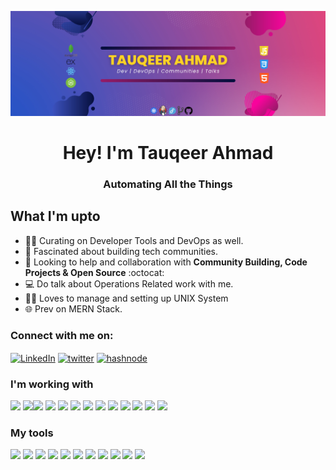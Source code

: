 ![Header](https://github.com/TauqeerAhmad5201/TauqeerAhmad5201/blob/main/Header.jpg)

<h1 align="center"> Hey! I'm Tauqeer Ahmad</h1>

<h3 align="center">Automating All the Things</h3>

## What I'm upto
 
- 👨‍💻 Curating on Developer Tools and DevOps as well. 
- 👥 Fascinated about building tech communities. 
- 🤝 Looking to help and collaboration with **Community Building, Code Projects & Open Source** :octocat:
- 💻 Do talk about Operations Related work with me. 
- 👨‍💻 Loves to manage and setting up UNIX System
- 🌐 Prev on MERN Stack.

### Connect with me on: 

 <p align="left">
  <a href="https://www.linkedin.com/in/tauqeerahmad5201/" target="_blank"><img src="https://www.vectorlogo.zone/logos/linkedin/linkedin-icon.svg" align="center" alt="LinkedIn" height=40 /></a>
  <a href="https://twitter.com/_TauqeerAhmad" target="_blank"><img align="center" src="https://www.vectorlogo.zone/logos/twitter/twitter-official.svg" alt="twitter" height=38 /></a>
  <a href="https://tauqeerahmad.hashnode.dev/" target="_blank"><img src="https://camo.githubusercontent.com/4903b1622b93d6b463a65bfd79c818140334fb599ee94d2c3143a3ba58683138/68747470733a2f2f696d672e736869656c64732e696f2f62616467652f486173686e6f64652d3239363246463f7374796c653d666f722d7468652d6261646765266c6f676f3d686173686e6f6465266c6f676f436f6c6f723d7768697465" align="center" alt="hashnode" height=40  width="80" /></a>
</p>

### I'm working with 

<img src="https://user-images.githubusercontent.com/25181517/117207330-263ba280-adf4-11eb-9b97-0ac5b40bc3be.png" height="40px"/> <img src="https://user-images.githubusercontent.com/25181517/183896132-54262f2e-6d98-41e3-8888-e40ab5a17326.png" height="40px"/><img src="https://user-images.githubusercontent.com/25181517/182534006-037f08b5-8e7b-4e5f-96b6-5d2a5558fa85.png" height="40px"/> <img src="	https://user-images.githubusercontent.com/25181517/183868728-b2e11072-00a5-47e2-8a4e-4ebbb2b8c554.png" height="40px"/> <img src="https://user-images.githubusercontent.com/25181517/179090274-733373ef-3b59-4f28-9ecb-244bea700932.png" height="40px"/> <img src="https://user-images.githubusercontent.com/25181517/182534075-4962068b-4407-46c2-ac67-ddcb86af30cc.png" height="40px"/> <img src="https://user-images.githubusercontent.com/25181517/190230082-55409fe9-d5a2-4f3d-bdba-0f0946190e67.png" height="40px"/> <img src="https://user-images.githubusercontent.com/25181517/183345121-36788a6e-5462-424a-be67-af1ebeda79a2.png" height="40px"/> <img src="https://user-images.githubusercontent.com/25181517/187087692-1b80b31c-5cd6-4fd5-aa24-d07e38a6897f.png" height="40px"/> <img src="https://github.com/marwin1991/profile-technology-icons/assets/136815194/fc5b4ec9-233f-430c-87cb-cce74febd507.png" height="40px"/> <img src="https://cdn.jsdelivr.net/gh/devicons/devicon/icons/azure/azure-original.svg" height="40px"/> <img src="https://user-images.githubusercontent.com/25181517/183345125-9a7cd2e6-6ad6-436f-8490-44c903bef84c.png" height="40px"/> <img src="https://cdn.jsdelivr.net/gh/devicons/devicon@latest/icons/ansible/ansible-original-wordmark.svg" height="40px"/>
       

### My tools 

<img src="https://cdn.jsdelivr.net/gh/devicons/devicon/icons/vscode/vscode-original.svg" height="40px"/> <img src="https://github.com/marwin1991/profile-technology-icons/assets/136815194/b113a23c-5c04-45aa-819c-bd04e8ac2a37.png" height="40px"/> <img src="https://cdn.jsdelivr.net/gh/devicons/devicon/icons/vim/vim-original.svg" height="40px"/> <img src="https://cdn.jsdelivr.net/gh/devicons/devicon/icons/bash/bash-original.svg" height="40px"/> <img src="https://cdn.jsdelivr.net/gh/devicons/devicon/icons/fedora/fedora-plain.svg" height="40px"/> <img src="https://cdn.jsdelivr.net/gh/devicons/devicon/icons/unix/unix-original.svg" height="40px"/> <img src="https://cdn.jsdelivr.net/gh/devicons/devicon/icons/github/github-original.svg" height="40px"/> <img src="https://cdn.jsdelivr.net/gh/devicons/devicon/icons/firefox/firefox-original.svg" height="40px"/> <img src="https://cdn.jsdelivr.net/gh/devicons/devicon/icons/yarn/yarn-original.svg" height="40px"/> <img src="https://cdn.jsdelivr.net/gh/devicons/devicon/icons/npm/npm-original-wordmark.svg" height="40px"/> <img src="https://user-images.githubusercontent.com/25181517/186884159-4b5e122b-95de-4a32-b10b-7f6fdffa4c5a.png" height="40px"/> <div style="display: flex; align-items: flex-start;">

























